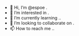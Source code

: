 - 👋 Hi, I’m @espoe .
- 👀 I’m interested in .
- 🌱 I’m currently learning ..
- 💞️ I’m looking to collaborate on .
- 📫 How to reach me ..

<!---
espoe/espoe is a ✨ special ✨ repository because its `README.md` (this file) appears on your GitHub profile.
You can click the Preview link to take a look at your changes.
--->
